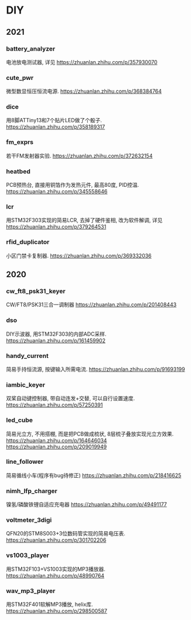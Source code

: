 # DIY

## 2021 

### battery_analyzer

电池放电测试器, 详见 https://zhuanlan.zhihu.com/p/357930070

### cute_pwr

微型数显恒压恒流电源. https://zhuanlan.zhihu.com/p/368384764

### dice

用8脚ATTiny13和7个贴片LED做了个骰子. https://zhuanlan.zhihu.com/p/358189317

### fm_exprs

若干FM发射器实验. https://zhuanlan.zhihu.com/p/372632154

### heatbed

PCB预热台, 直接用铜箔作为发热元件, 最高80度, PID控温. https://zhuanlan.zhihu.com/p/345558646

### lcr

用STM32F303实现的简易LCR, 去掉了硬件鉴相, 改为软件解调, 详见 https://zhuanlan.zhihu.com/p/379264531

### rfid_duplicator

小区门禁卡复制器. https://zhuanlan.zhihu.com/p/369332036

## 2020

### cw_ft8_psk31_keyer

CW/FT8/PSK31三合一调制器 https://zhuanlan.zhihu.com/p/201408443

### dso

DIY示波器, 用STM32F303的内部ADC采样. https://zhuanlan.zhihu.com/p/161459902

### handy_current

简易手持恒流源, 按键输入所需电流. https://zhuanlan.zhihu.com/p/91693199

### iambic_keyer

双桨自动键控制器, 带自动连发+交替, 可以自行设置速度. https://zhuanlan.zhihu.com/p/57250391

### led_cube

简易光立方, 不用搭棚, 而是把PCB做成梳状, 8层梳子叠放实现光立方效果. https://zhuanlan.zhihu.com/p/164646034  https://zhuanlan.zhihu.com/p/209019949

### line_follower

简易循线小车(程序有bug待修正) https://zhuanlan.zhihu.com/p/218416625

### nimh_lfp_charger

镍氢/磷酸铁锂自适应充电器 https://zhuanlan.zhihu.com/p/49491177

### voltmeter_3digi

QFN20的STM8S003+3位数码管实现的简易电压表. https://zhuanlan.zhihu.com/p/301702206

### vs1003_player

用STM32F103+VS1003实现的MP3播放器. https://zhuanlan.zhihu.com/p/48990764

### wav_mp3_player

用STM32F401软解MP3播放, helix库. https://zhuanlan.zhihu.com/p/298500587
